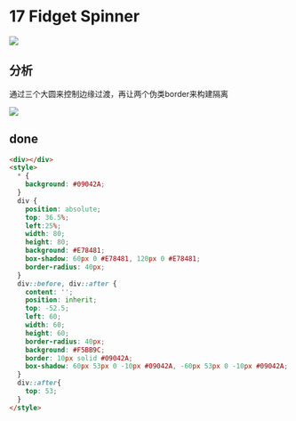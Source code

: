 # 17 Fidget Spinner

![](https://raw.githubusercontent.com/sari3l/css_battle/main/media/16772103337975/16772103419050.png)

## 分析

通过三个大圆来控制边缘过渡，再让两个伪类border来构建隔离

![](https://raw.githubusercontent.com/sari3l/css_battle/main/media/16772103337975/16772244507179.jpg)


## done

```html
<div></div>
<style>
  * {
    background: #09042A;
  }
  div {
    position: absolute;
    top: 36.5%;
    left:25%;
    width: 80;
    height: 80;
    background: #E78481;
    box-shadow: 60px 0 #E78481, 120px 0 #E78481;
    border-radius: 40px;
  }
  div::before, div::after {
    content: '';
    position: inherit;
    top: -52.5;
    left: 60;
    width: 60;
    height: 60;
    border-radius: 40px;
    background: #F5BB9C;
    border: 10px solid #09042A;
    box-shadow: 60px 53px 0 -10px #09042A, -60px 53px 0 -10px #09042A;
  }
  div::after{
    top: 53;
  }
</style>
```